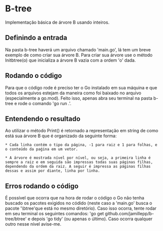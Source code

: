 # B-tree

Implementação básica de árvore B usando inteiros.

## Definindo a entrada

Na pasta b-tree haverá um arquivo chamado 'main.go', lá tem um breve exemplo de como criar sua árvore B. Para criar sua árvore use o método Initbtree(o) que inicializa a árvore B vazia com a ordem 'o' dada.

## Rodando o código

Para que o código rode é preciso ter o Go instalado em sua máquina e que todos os arquivos estejam da maneira como foi baixado no arquivo (especialmente a go.mod). Feito isso, apenas abra seu terminal na pasta b-tree e rode o comando 'go run .'.

## Entendendo o resultado

Ao utilizar o método Print() é retornado a representação em string de como está sua árvore B que é organizado da seguinte forma:

    * Cada linha contém o tipo da página, -1 para raiz e 1 para folhas, e o conteúdo da paǵina em um vetor.

    * A árvore é mostrada nível por nível, ou seja, a primeira linha é sempre a raiz e em seguida são impressas todas suas páginas filhas, dependendo da ordem da raiz. A seguir é impressa as páginas filhas dessas e assim por diante, linha por linha.

## Erros rodando o código

É possível que ocorra que na hora de rodar o código o Go não tenha buscado os pacotes exigidos no códido (neste caso a 'main.go' busca o pacote '\btree'que está no mesmo diretório). Caso isso ocorra, tente rodar em seu terminal os seguintes comandos: 'go get github.com/jamillepp/b-tree/btree' e depois 'go tidy' (ou apenas o último). Caso ocorra qualquer outro nesse nível avise-me.
